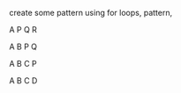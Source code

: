 create some pattern using for loops, pattern,

A   P   Q   R 

A   B   P   Q 

A   B   C   P 

A   B   C   D 
